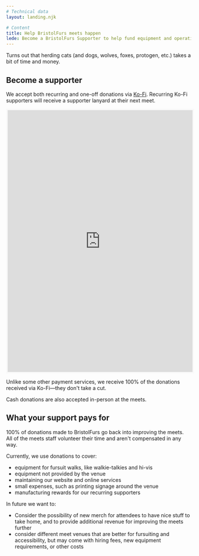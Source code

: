 ```yaml
---
# Technical data
layout: landing.njk

# Content
title: Help BristolFurs meets happen
lede: Become a BristolFurs Supporter to help fund equipment and operating costs.
---
```


Turns out that herding cats (and dogs, wolves, foxes, protogen, etc.) takes a bit of time and money.

## Become a supporter

We accept both recurring and one-off donations via [Ko-Fi](https://ko-fi.com/bristolfurs). Recurring Ko-Fi supporters will receive a supporter lanyard at their next meet.

<iframe id="kofiframe" src="https://ko-fi.com/bristolfurs/?hidefeed=true&widget=true&embed=true&preview=true" style="border:none;width:100%;padding:4px;background:#f9f9f9;" height="712" title="Embedded donation form"><a href="https://ko-fi.com/bristolfurs">BristolFurs on Ko-Fi</a></iframe>

Unlike some other payment services, we receive 100% of the donations received via Ko-Fi—they don't take a cut.

Cash donations are also accepted in-person at the meets.

## What your support pays for

100% of donations made to BristolFurs go back into improving the meets. All of the meets staff volunteer their time and aren't compensated in any way.

Currently, we use donations to cover:

- equipment for fursuit walks, like walkie-talkies and hi-vis
- equipment not provided by the venue
- maintaining our website and online services
- small expenses, such as printing signage around the venue
- manufacturing rewards for our recurring supporters

In future we want to:

- Consider the possibility of new merch for attendees to have nice stuff to take home, and to provide additional revenue for improving the meets further
- consider different meet venues that are better for fursuiting and accessibility, but may come with hiring fees, new equipment requirements, or other costs
